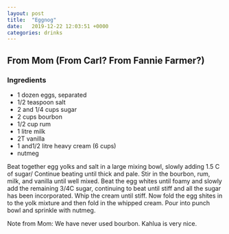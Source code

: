 ```yaml
---
layout: post
title:  "Eggnog"
date:   2019-12-22 12:03:51 +0000
categories: drinks
---
```


## From Mom (From Carl? From Fannie Farmer?)
### Ingredients
* 1 dozen eggs, separated
* 1/2 teaspoon salt
* 2 and 1/4 cups sugar
* 2 cups bourbon
* 1/2 cup rum
* 1 litre milk
* 2T vanilla
* 1 and1/2 litre heavy cream  (6 cups)
* nutmeg

Beat together egg yolks and salt in a large mixing bowl, slowly adding 1.5 C of sugar/  Continue beating until thick and pale.  Stir in the bourbon, rum, milk, and vanilla until well mixed.  Beat the egg whites until foamy and slowly add the remaining 3/4C sugar, continuing to beat until stiff and all the sugar has been incorporated.  Whip the cream until stiff.  Now fold the egg shites in to the yolk mixture and then fold in the whipped cream.   Pour into punch bowl and sprinkle with nutmeg.



Note from Mom: We have never used bourbon.  Kahlua is very nice.

